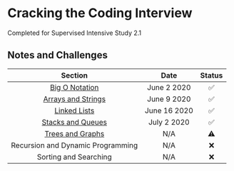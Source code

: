 # Cracking the Coding Interview
Completed for Supervised Intensive Study 2.1
## Notes and Challenges

| Section | Date | Status |
|:--------:|:----:|:------:|
| [Big O Notation](big-o-notation/readme.md) | June 2 2020 | :white_check_mark: |
| [Arrays and Strings](arrays-and-strings/readme.md) | June 9 2020 | :white_check_mark: |
| [Linked Lists](linked-lists/readme.md) | June 16 2020 | :white_check_mark: |
| [Stacks and Queues](stacks-and-queues/readme.md) | July 2 2020 | :white_check_mark: |
| [Trees and Graphs](trees-and-graphs/readme.md) | N/A | :warning: |
| Recursion and Dynamic Programming | N/A | :x: |
| Sorting and Searching | N/A | :x: |